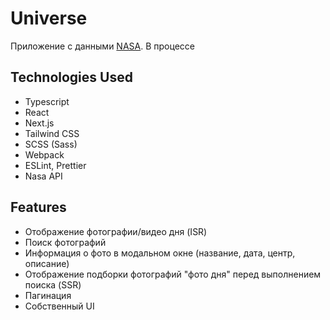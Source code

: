 # Universe

Приложение с данными [NASA](https://api.nasa.gov/). В процессе

## Technologies Used

- Typescript
- React
- Next.js
- Tailwind CSS
- SCSS (Sass)
- Webpack
- ESLint, Prettier
- Nasa API

## Features

- Отображение фотографии/видео дня (ISR)
- Поиск фотографий
- Информация о фото в модальном окне (название, дата, центр, описание)
- Отображение подборки фотографий "фото дня" перед выполнением поиска (SSR)
- Пагинация
- Собственный UI
